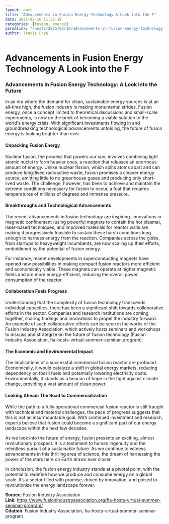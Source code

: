 ```yaml
---
layout: post
title: "Advancements in Fusion Energy Technology A Look into the F"
date: 2025-05-16 11:55:18
categories: [fusion, energy]
permalink: "/posts/2025/05/16/advancements-in-fusion-energy-technology-a-look-into-the-f/"
author: Travis Frye
---
```


# Advancements in Fusion Energy Technology A Look into the F

### Advancements in Fusion Energy Technology: A Look into the Future

In an era where the demand for clean, sustainable energy sources is at an all-time high, the fusion industry is making monumental strides. Fusion energy, once a concept limited to theoretical discussions and small-scale experiments, is now on the brink of becoming a viable solution to the world's energy crisis. With significant investments flowing in and groundbreaking technological advancements unfolding, the future of fusion energy is looking brighter than ever.

#### Unpacking Fusion Energy

Nuclear fusion, the process that powers our sun, involves combining light atomic nuclei to form heavier ones, a reaction that releases an enormous amount of energy. Unlike nuclear fission, which splits atoms apart and can produce long-lived radioactive waste, fusion promises a cleaner energy source, emitting little to no greenhouse gases and producing only short-lived waste. The challenge, however, has been to achieve and maintain the extreme conditions necessary for fusion to occur, a feat that requires temperatures of millions of degrees and immense pressure.

#### Breakthroughs and Technological Advancements

The recent advancements in fusion technology are inspiring. Innovations in magnetic confinement (using powerful magnets to contain the hot plasma), laser-based techniques, and improved materials for reactor walls are making it progressively feasible to sustain these harsh conditions long enough to harness energy from the reaction. Companies across the globe, from startups to heavyweight incumbents, are now scaling up their efforts, emboldened by the potential of fusion energy.

For instance, recent developments in superconducting magnets have opened new possibilities in making compact fusion reactors more efficient and economically viable. These magnets can operate at higher magnetic fields and are more energy-efficient, reducing the overall power consumption of the reactor.

#### Collaboration Fuels Progress

Understanding that the complexity of fusion technology transcends individual capacities, there has been a significant shift towards collaborative efforts in the sector. Companies and research institutions are coming together, sharing findings and innovations to propel the industry forward. An example of such collaborative efforts can be seen in the works of the Fusion Industry Association, which actively hosts seminars and workshops to discuss and strategize on the future of fusion technology (Fusion Industry Association, fia-hosts-virtual-summer-seminar-program).

#### The Economic and Environmental Impact

The implications of a successful commercial fusion reactor are profound. Economically, it would catalyze a shift in global energy markets, reducing dependency on fossil fuels and potentially lowering electricity costs. Environmentally, it stands as a beacon of hope in the fight against climate change, providing a vast amount of clean power.

#### Looking Ahead: The Road to Commercialization

While the path to a fully operational commercial fusion reactor is still fraught with technical and material challenges, the pace of progress suggests that this is not an insurmountable goal. With continued investment and research, experts believe that fusion could become a significant part of our energy landscape within the next few decades.

As we look into the future of energy, fusion presents an exciting, almost revolutionary prospect. It is a testament to human ingenuity and the relentless pursuit of a sustainable future. As we continue to witness advancements in this thrilling area of science, the dream of harnessing the power of the stars here on Earth draws ever closer.

In conclusion, the fusion energy industry stands at a pivotal point, with the potential to redefine how we produce and consume energy on a global scale. It’s a sector filled with promise, driven by innovation, and poised to revolutionize the energy landscape forever.

**Source**: Fusion Industry Association  
**Link**: https://www.fusionindustryassociation.org/fia-hosts-virtual-summer-seminar-program/  
**Citation**: Fusion Industry Association, fia-hosts-virtual-summer-seminar-program
